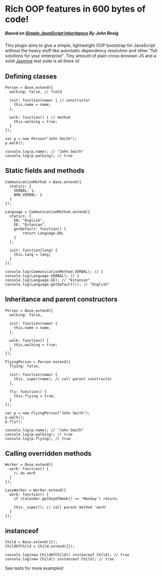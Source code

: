 # Rich OOP features in 600 bytes of code!
##### Based on [Simple JavaScript Inheritance](http://ejohn.org/blog/simple-javascript-inheritance/) By John Resig

This plugin aims to give a simple, lightweight OOP bootstrap for JavaScript without the heavy stuff like automatic dependency resolution and other "full solutions for your enterprise". Tiny amount of plain cross-browser JS and a solid [Jasmine](https://jasmine.github.io/) test suite is all there is!

## Defining classes
    Person = Base.extend({
      walking: false, // field
  
  	  init: function(name) { // constructor
  		this.name = name;
  	  },
  	
  	  walk: function() { // method
  		this.walking = true;
  	  }
    });
    
    var p = new Person("John Smith");
    p.walk();
    
    console.log(p.name); // "John Smith"
    console.log(p.walking); // true
    
## Static fields and methods
    CommunicationMethod = Base.extend({
      statics: {
      	VERBAL: 1,
      	NON_VERBAL: 2
      }
    });

    Language = CommunicationMethod.extend({
      statics: {
      	EN: "English",
      	EE: "Estonian",
      	getDefault: function() {
      		return Language.EN;
      	}
      },
      
      init: function(lang) {
      	this.lang = lang;
      }
    });
    
    console.log(CommunicationMethod.VERBAL); // 1
    console.log(Language.VERBAL); // 1
    console.log(Language.EE); // "Estonian"
    console.log(Language.getDefault()); // "English"
    
## Inheritance and parent constructors
    Person = Base.extend({
  	  walking: false,
  
  	  init: function(name) {
  		this.name = name;
  	  },
  	
  	  walk: function() {
  		this.walking = true;
  	  }
    });
    
    FlyingPerson = Person.extend({
  	  flying: false,
  
  	  init: function(name) {
  		this._super(name); // call parent constructor
  	  },
  	
  	  fly: function() {
  		this.flying = true;
  	  }
    });
    
    var p = new FlyingPerson("John Smith");
    p.walk();
    p.fly();
    
    console.log(p.name); // "John Smith"
    console.log(p.walking); // true
    console.log(p.flying); // true

## Calling overridden methods
    Worker = Base.extend({
  	  work: function() {
  		// do work
  	  }
    });
    
    LazyWorker = Worker.extend({
  	  work: function() {
  		if (Calendar.getDayOfWeek() == 'Monday') return;
  		
  		this._super(); // call parent method 'work'
  	  }
    });
    
## instanceof
    Child = Base.extend({});
    ChildOfChild = Child.extend({});
    
    console.log(new ChildOfChild() instanceof Child); // true
    console.log(new Child() instanceof Child); // true

See tests for more examples!
